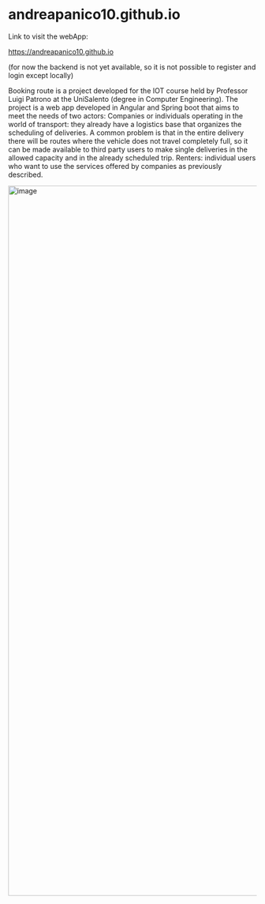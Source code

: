 # andreapanico10.github.io

Link to visit the webApp:

https://andreapanico10.github.io

(for now the backend is not yet available, so it is not possible to register and login except locally)

Booking route is a project developed for the IOT course held by Professor Luigi Patrono at the UniSalento (degree in Computer Engineering).
The project is a web app developed in Angular and Spring boot that aims to meet the needs of two actors:
Companies or individuals operating in the world of transport: they already have a logistics base that organizes the scheduling of deliveries. A common problem is that in the entire delivery there will be routes where the vehicle does not travel completely full, so it can be made available to third party users to make single deliveries in the allowed capacity and in the already scheduled trip.
Renters: individual users who want to use the services offered by companies as previously described.

<img width="1439" alt="image" src="https://user-images.githubusercontent.com/82174591/131495534-7cc8b1e6-d35e-4399-be17-1983f08b3299.png">

